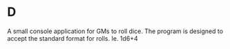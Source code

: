 # D
A small console application for GMs to roll dice.
The program is designed to accept the standard format for rolls.  Ie. 1d6+4
